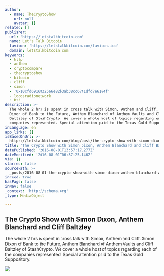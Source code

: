 ```yaml
---
author:
  - name: TheCryptoShow
    url: null
    avatar: {}
related: []
publisher:
  url: 'https://letstalkbitcoin.com'
  name: Let's Talk Bitcoin
  favicon: 'https://letstalkbitcoin.com/favicon.ico'
  domain: letstalkbitcoin.com
keywords:
  - http
  - anthem
  - cryptocompare
  - thecryptoshow
  - bitcoin
  - cliff
  - simon
  - '0x10cfd6916832566e82b3ab38cc6741dfd7e6164f'
  - logosradionetwork
  - btc
description: >-
  The whole 2 hrs is spent in cross talk with Simon, Anthem and Cliff. Simon
  Dixon of Bank to the Future, Anthem Blanchard of Anthem Vaults and Cliff
  Baltzley of StashCrypto. We cover a whole host of topics regarding each of the
  companies represented. Special attention paid to the Texas Gold Suppository.
inLanguage: en
app_links: []
isBasedOnUrl: >-
  https://letstalkbitcoin.com/blog/post/the-crypto-show-with-simon-dixon-anthem-blanchard-and-cliff-baltzley
title: 'The Crypto Show with Simon Dixon, Anthem Blanchard and Cliff Baltzley'
datePublished: '2016-08-01T13:57:17.277Z'
dateModified: '2016-08-01T06:37:25.146Z'
via: {}
starred: false
sourcePath: >-
  _posts/2016-08-01-the-crypto-show-with-simon-dixon-anthem-blanchard-and-cliff.md
inFeed: true
hasPage: false
inNav: false
_context: 'http://schema.org'
_type: MediaObject

---
```

<article style=""><h1>The Crypto Show with Simon Dixon, Anthem Blanchard and Cliff Baltzley</h1><p>The whole 2 hrs is spent in cross talk with Simon, Anthem and Cliff. Simon Dixon of Bank to the Future, Anthem Blanchard of Anthem Vaults and Cliff Baltzley of StashCrypto. We cover a whole host of topics regarding each of the companies represented. Special attention paid to the Texas Gold Suppository.</p><img src="https://letstalkbitcoin.com/files/blogs/1875-9d9ee5dc082d5de3988a95c4a8892e44c9e8d419fd438652b84c876de5abc858.jpg" /></article>